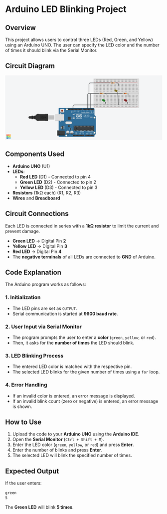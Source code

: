 # Arduino LED Blinking Project

## Overview
This project allows users to control three LEDs (Red, Green, and Yellow) using an Arduino UNO. The user can specify the LED color and the number of times it should blink via the Serial Monitor.

## Circuit Diagram
![Circuit Diagram](https://github.com/emon4075/Arduino-UNO-R3/blob/master/Arduino%20-%2019%20-%20Reading%20Strings%20from%20the%20Serial%20Monitor/Arduino%20-%2019%20-%20Reading%20Strings%20from%20the%20Serial%20Monitor.png)

## Components Used
- **Arduino UNO** (U1)
- **LEDs**:
  - **Red LED** (D1) - Connected to pin 4
  - **Green LED** (D2) - Connected to pin 2
  - **Yellow LED** (D3) - Connected to pin 3
- **Resistors** (1kΩ each) (R1, R2, R3)
- **Wires** and **Breadboard**

## Circuit Connections
Each LED is connected in series with a **1kΩ resistor** to limit the current and prevent damage.
- **Green LED** → Digital Pin **2**
- **Yellow LED** → Digital Pin **3**
- **Red LED** → Digital Pin **4**
- The **negative terminals** of all LEDs are connected to **GND** of Arduino.

## Code Explanation
The Arduino program works as follows:
### 1. Initialization
- The LED pins are set as `OUTPUT`.
- Serial communication is started at **9600 baud rate**.

### 2. User Input via Serial Monitor
- The program prompts the user to enter a **color** (`green`, `yellow`, or `red`).
- Then, it asks for the **number of times** the LED should blink.

### 3. LED Blinking Process
- The entered LED color is matched with the respective pin.
- The selected LED blinks for the given number of times using a `for` loop.

### 4. Error Handling
- If an invalid color is entered, an error message is displayed.
- If an invalid blink count (zero or negative) is entered, an error message is shown.

## How to Use
1. Upload the code to your **Arduino UNO** using the **Arduino IDE**.
2. Open the **Serial Monitor** (`Ctrl + Shift + M`).
3. Enter the LED color (`green`, `yellow`, or `red`) and press **Enter**.
4. Enter the number of blinks and press **Enter**.
5. The selected LED will blink the specified number of times.

## Expected Output
If the user enters:
```
green
5
```
The **Green LED** will blink **5 times**.
